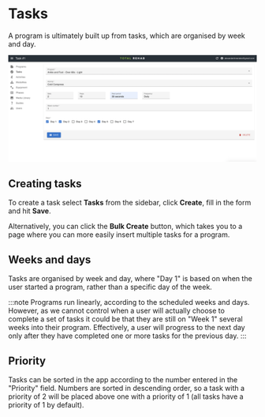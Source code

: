 # Tasks

A program is ultimately built up from tasks, which are organised by week and day.

![Create task](../static/img/create-task.png)

## Creating tasks

To create a task select **Tasks** from the sidebar, click **Create**, fill
in the form and hit **Save**.

Alternatively, you can click the **Bulk Create** button, which takes you to a
page where you can more easily insert multiple tasks for a program.

## Weeks and days

Tasks are organised by week and day, where "Day 1" is based on when the user
started a program, rather than a specific day of the week.

:::note
Programs run linearly, according to the scheduled weeks and days. However, as
we cannot control when a user will actually choose to complete a set of tasks it
could be that they are still on "Week 1" several weeks into their program.
Effectively, a user will progress to the next day only after they have completed
one or more tasks for the previous day.
:::

## Priority

Tasks can be sorted in the app according to the number entered in the "Priority"
field. Numbers are sorted in descending order, so a task with a priority of 2
will be placed above one with a priority of 1 (all tasks have a priority of 1
by default).
